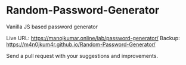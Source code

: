 # Random-Password-Generator
Vanilla JS based password generator

Live URL: https://manojkumar.online/lab/password-generator/
Backup: https://m4n0jkum4r.github.io/Random-Password-Generator/

Send a pull request with your suggestions and improvements.
